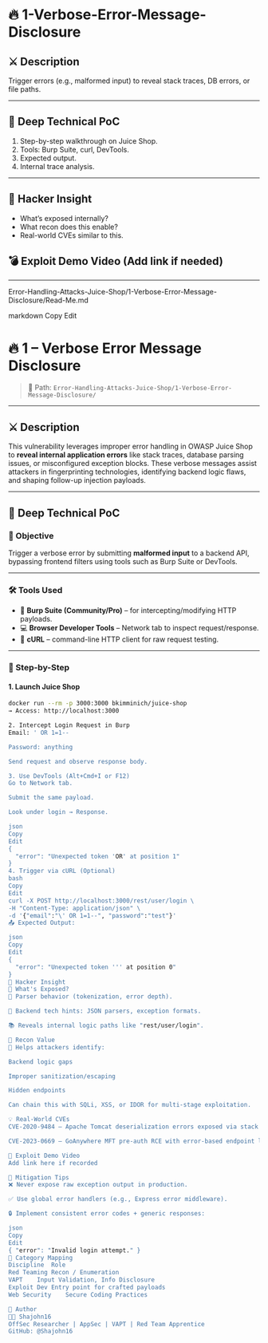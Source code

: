 # 🔥 1-Verbose-Error-Message-Disclosure

## ⚔️ Description
Trigger errors (e.g., malformed input) to reveal stack traces, DB errors, or file paths.

---

## 🧠 Deep Technical PoC

1. Step-by-step walkthrough on Juice Shop.
2. Tools: Burp Suite, curl, DevTools.
3. Expected output.
4. Internal trace analysis.

---

## 🚩 Hacker Insight

- What’s exposed internally?
- What recon does this enable?
- Real-world CVEs similar to this.

## 💣 Exploit Demo Video (Add link if needed)

---


Error-Handling-Attacks-Juice-Shop/1-Verbose-Error-Message-Disclosure/Read-Me.md

markdown
Copy
Edit
# 🔥 1 – Verbose Error Message Disclosure

> 📂 Path: `Error-Handling-Attacks-Juice-Shop/1-Verbose-Error-Message-Disclosure/`

---

## ⚔️ Description

This vulnerability leverages improper error handling in OWASP Juice Shop to **reveal internal application errors** like stack traces, database parsing issues, or misconfigured exception blocks. These verbose messages assist attackers in fingerprinting technologies, identifying backend logic flaws, and shaping follow-up injection payloads.

---

## 🧠 Deep Technical PoC

### 🎯 Objective
Trigger a verbose error by submitting **malformed input** to a backend API, bypassing frontend filters using tools such as Burp Suite or DevTools.

---

### 🛠️ Tools Used
- 🧰 **Burp Suite (Community/Pro)** – for intercepting/modifying HTTP payloads.
- 💻 **Browser Developer Tools** – Network tab to inspect request/response.
- 🔁 **cURL** – command-line HTTP client for raw request testing.

---

### 🧪 Step-by-Step

#### 1. Launch Juice Shop
```bash
docker run --rm -p 3000:3000 bkimminich/juice-shop
→ Access: http://localhost:3000

2. Intercept Login Request in Burp
Email: ' OR 1=1--

Password: anything

Send request and observe response body.

3. Use DevTools (Alt+Cmd+I or F12)
Go to Network tab.

Submit the same payload.

Look under login → Response.

json
Copy
Edit
{
  "error": "Unexpected token 'OR' at position 1"
}
4. Trigger via cURL (Optional)
bash
Copy
Edit
curl -X POST http://localhost:3000/rest/user/login \
-H "Content-Type: application/json" \
-d '{"email":"\' OR 1=1--", "password":"test"}'
📤 Expected Output:

json
Copy
Edit
{
  "error": "Unexpected token ''' at position 0"
}
🚩 Hacker Insight
🧩 What's Exposed?
📍 Parser behavior (tokenization, error depth).

🧠 Backend tech hints: JSON parsers, exception formats.

📚 Reveals internal logic paths like "rest/user/login".

🔎 Recon Value
📌 Helps attackers identify:

Backend logic gaps

Improper sanitization/escaping

Hidden endpoints

Can chain this with SQLi, XSS, or IDOR for multi-stage exploitation.

💡 Real-World CVEs
CVE-2020-9484 – Apache Tomcat deserialization errors exposed via stack trace.

CVE-2023-0669 – GoAnywhere MFT pre-auth RCE with error-based endpoint leakage.

🎥 Exploit Demo Video
Add link here if recorded

🔐 Mitigation Tips
❌ Never expose raw exception output in production.

✅ Use global error handlers (e.g., Express error middleware).

🔒 Implement consistent error codes + generic responses:

json
Copy
Edit
{ "error": "Invalid login attempt." }
🧭 Category Mapping
Discipline	Role
Red Teaming	Recon / Enumeration
VAPT	Input Validation, Info Disclosure
Exploit Dev	Entry point for crafted payloads
Web Security	Secure Coding Practices

🧠 Author
👨‍💻 Shajohn16
OffSec Researcher | AppSec | VAPT | Red Team Apprentice
GitHub: @Shajohn16

